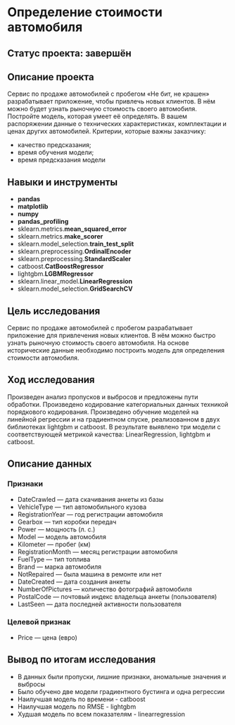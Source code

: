 # Определение стоимости автомобиля

## Статус проекта: завершён

## Описание проекта

Сервис по продаже автомобилей с пробегом «Не бит, не крашен» разрабатывает приложение, чтобы привлечь новых клиентов. В нём можно будет узнать рыночную стоимость своего автомобиля.
Постройте модель, которая умеет её определять. В вашем распоряжении данные о технических характеристиках, комплектации и ценах других автомобилей.
Критерии, которые важны заказчику:
- качество предсказания;
- время обучения модели;
- время предсказания модели

## Навыки и инструменты

- **pandas**
- **matplotlib**
- **numpy**
- **pandas_profiling**
- sklearn.metrics.**mean_squared_error**
- sklearn.metrics.**make_scorer**
- sklearn.model_selection.**train_test_split**
- sklearn.preprocessing.**OrdinalEncoder**
- sklearn.preprocessing.**StandardScaler**
- catboost.**CatBoostRegressor**
- lightgbm.**LGBMRegressor**
- sklearn.linear_model.**LinearRegression**
- sklearn.model_selection.**GridSearchCV**

## Цель исследования

Сервис по продаже автомобилей с пробегом  разрабатывает приложение для привлечения новых клиентов. В нём можно быстро узнать рыночную стоимость своего автомобиля. На основе исторические данные необходимо построить модель для определения стоимости автомобиля.

## Ход исследования

Произведен анализ пропусков и выбросов и предложены пути обработки. Произведено кодирование категориальных данных техникой порядкового кодирования. Произведено обучение моделей на линейной регрессии и на градиентном спуске, реализованном в двух библиотеках lightgbm и catboost. В результате выявлено три модели с соответствующей метрикой качества: LinearRegression, lightgbm и catboost. 

## Описание данных

### Признаки
- DateCrawled — дата скачивания анкеты из базы
- VehicleType — тип автомобильного кузова
- RegistrationYear — год регистрации автомобиля
- Gearbox — тип коробки передач
- Power — мощность (л. с.)
- Model — модель автомобиля
- Kilometer — пробег (км)
- RegistrationMonth — месяц регистрации автомобиля
- FuelType — тип топлива
- Brand — марка автомобиля
- NotRepaired — была машина в ремонте или нет
- DateCreated — дата создания анкеты
- NumberOfPictures — количество фотографий автомобиля
- PostalCode — почтовый индекс владельца анкеты (пользователя)
- LastSeen — дата последней активности пользователя
### Целевой признак
- Price — цена (евро)

## Вывод по итогам исследования

- В данных были пропуски, лишние признаки, аномальные значения и выбросы
- Было обучено две модели градиентного бустинга и одна регрессии
- Наилучшая модель по времени - catboost
- Наилучшая модель по RMSE - lightgbm
- Худшая модель по всем показателям - linearregression
